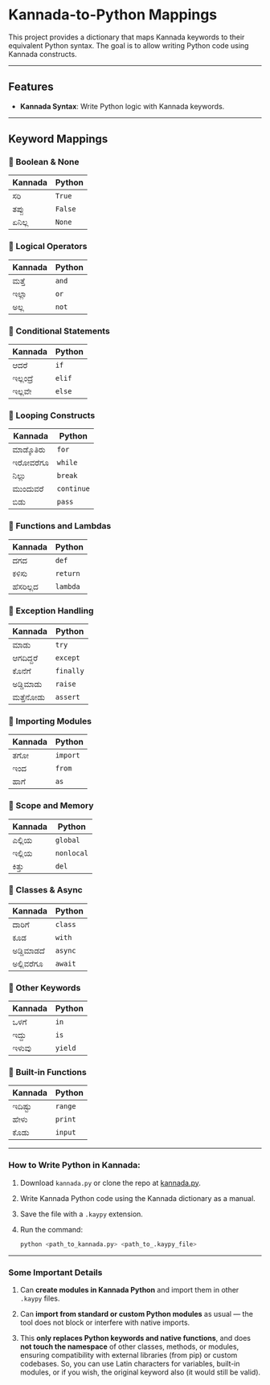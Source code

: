 # Kannada-to-Python Mappings

This project provides a dictionary that maps Kannada keywords to their equivalent Python syntax. The goal is to allow writing Python code using Kannada constructs.

---

## Features

- **Kannada Syntax**: Write Python logic with Kannada keywords.

---

## Keyword Mappings

### 🔹 Boolean & None
| Kannada | Python |
|---------|--------|
| ಸರಿ     | `True` |
| ತಪ್ಪು    | `False` |
| ಏನಿಲ್ಲ   | `None` |

### 🔹 Logical Operators
| Kannada | Python |
|---------|--------|
| ಮತ್ತೆ    | `and` |
| ಇಲ್ಲಾ   | `or`  |
| ಅಲ್ಲ     | `not` |

### 🔹 Conditional Statements
| Kannada   | Python |
|-----------|--------|
| ಆದರೆ     | `if`   |
| ಇಲ್ಲಂದ್ರೆ  | `elif` |
| ಇಲ್ಲವೇ    | `else` |

### 🔹 Looping Constructs
| Kannada     | Python   |
|-------------|----------|
| ಮಾಡ್ಕೊತಿರು   | `for`     |
| ಇರೋವರೆಗೂ    | `while`   |
| ನಿಲ್ಲು       | `break`   |
| ಮುಂದುವರೆ    | `continue`|
| ಬಿಡು        | `pass`    |

### 🔹 Functions and Lambdas
| Kannada     | Python   |
|-------------|----------|
| ದಗದ         | `def`     |
| ಕಳಿಸು        | `return`  |
| ಹೆಸರಿಲ್ಲದ     | `lambda`  |

### 🔹 Exception Handling
| Kannada      | Python     |
|--------------|------------|
| ಮಾಡು         | `try`       |
| ಆಗದಿದ್ದರೆ     | `except`    |
| ಕೊನೆಗೆ        | `finally`   |
| ಅಡ್ಡಿಮಾಡು     | `raise`     |
| ಮತ್ತೆನೋಡು     | `assert`    |

### 🔹 Importing Modules
| Kannada | Python   |
|---------|----------|
| ತಗೋ     | `import` |
| ಇಂದ     | `from`   |
| ಹಾಗೆ     | `as`     |

### 🔹 Scope and Memory
| Kannada     | Python     |
|-------------|------------|
| ಎಲ್ಲಿಯ       | `global`    |
| ಇಲ್ಲಿಯ       | `nonlocal`  |
| ಕಿತ್ತು        | `del`       |

### 🔹 Classes & Async
| Kannada     | Python     |
|-------------|------------|
| ದಾರಿಗೆ       | `class`     |
| ಕೂಡ         | `with`      |
| ಅಡ್ಡಿಮಾಡದೆ   | `async`     |
| ಅಲ್ಲಿವರೆಗೂ   | `await`     |

### 🔹 Other Keywords
| Kannada | Python |
|---------|--------|
| ಒಳಗೆ    | `in`   |
| ಇದ್ದು     | `is`   |
| ಇಳುವು    | `yield`|

### 🔹 Built-in Functions
| Kannada     | Python     |
|-------------|------------|
| ಇದಿಷ್ಟು     | `range`     |
| ಹೇಳು       | `print`     |
| ಕೊಡು        | `input`     |

---

### How to Write Python in Kannada:

1. Download `kannada.py` or clone the repo at [kannada.py](https://github.com/rakkadonne/kannada.py).
2. Write Kannada Python code using the Kannada dictionary as a manual.
3. Save the file with a `.kaypy` extension.
4. Run the command:

   ```bash
   python <path_to_kannada.py> <path_to_.kaypy_file>
---

### Some Important Details

1. Can **create modules in Kannada Python** and import them in other `.kaypy` files.

2. Can **import from standard or custom Python modules** as usual — the tool does not block or interfere with native imports.

3. This **only replaces Python keywords and native functions**, and does **not touch the namespace** of other classes, methods, or modules, ensuring compatibility with external libraries (from pip) or custom codebases. So, you can use Latin characters for variables, built-in modules, or if you wish, the original keyword also (it would still be valid).
